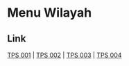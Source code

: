 # Menu Wilayah

## Link

[TPS 001](https://github.com/gigit-pemilu/pemilu-2024-74-sulawesi-tenggara/tree/main/pilpres/hitung-suara/sub/74-sulawesi-tenggara/sub/07-wakatobi/sub/05-wangi-wangi-selatan/sub/2021-liya-mawi/sub/001-tps)
 | 
[TPS 002](https://github.com/gigit-pemilu/pemilu-2024-74-sulawesi-tenggara/tree/main/pilpres/hitung-suara/sub/74-sulawesi-tenggara/sub/07-wakatobi/sub/05-wangi-wangi-selatan/sub/2021-liya-mawi/sub/002-tps)
 | 
[TPS 003](https://github.com/gigit-pemilu/pemilu-2024-74-sulawesi-tenggara/tree/main/pilpres/hitung-suara/sub/74-sulawesi-tenggara/sub/07-wakatobi/sub/05-wangi-wangi-selatan/sub/2021-liya-mawi/sub/003-tps)
 | 
[TPS 004](https://github.com/gigit-pemilu/pemilu-2024-74-sulawesi-tenggara/tree/main/pilpres/hitung-suara/sub/74-sulawesi-tenggara/sub/07-wakatobi/sub/05-wangi-wangi-selatan/sub/2021-liya-mawi/sub/004-tps)

